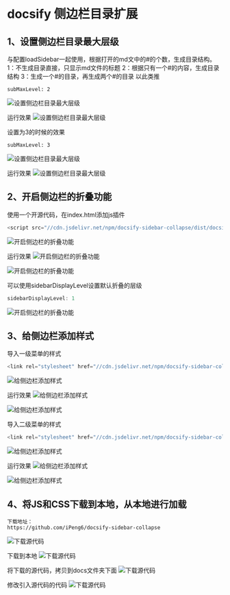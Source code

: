 # docsify 侧边栏目录扩展

## 1、设置侧边栏目录最大层级
与配置loadSidebar一起使用，根据打开的md文中的#的个数，生成目录结构。
1：不生成目录直接，只显示md文件的标题
2：根据只有一个#的内容，生成目录结构
3：生成一个#的目录，再生成两个#的目录
以此类推
```
subMaxLevel: 2
```
![设置侧边栏目录最大层级](./images/image001.png)

运行效果
![设置侧边栏目录最大层级](./images/image002.png)

设置为3的时候的效果
```
subMaxLevel: 3
```
![设置侧边栏目录最大层级](./images/image003.png)

运行效果
![设置侧边栏目录最大层级](./images/image004.png)

## 2、开启侧边栏的折叠功能
使用一个开源代码，在index.html添加js插件
```javascript
<script src="//cdn.jsdelivr.net/npm/docsify-sidebar-collapse/dist/docsify-sidebar-collapse.min.js"></script>
```
![开启侧边栏的折叠功能](./images/image005.png)

运行效果
![开启侧边栏的折叠功能](./images/image006.png)

![开启侧边栏的折叠功能](./images/image007.png)

可以使用sidebarDisplayLevel设置默认折叠的层级
```javascript
sidebarDisplayLevel: 1
```
![开启侧边栏的折叠功能](./images/image008.png)

## 3、给侧边栏添加样式
导入一级菜单的样式
```javascript
<link rel="stylesheet" href="//cdn.jsdelivr.net/npm/docsify-sidebar-collapse/dist/sidebar.min.css" />
```
![给侧边栏添加样式](./images/image009.png)

运行效果
![给侧边栏添加样式](./images/image010.png)

![给侧边栏添加样式](./images/image011.png)

导入二级菜单的样式
```javascript
<link rel="stylesheet" href="//cdn.jsdelivr.net/npm/docsify-sidebar-collapse/dist/sidebar-folder.min.css" />
```
![给侧边栏添加样式](./images/image012.png)

运行效果
![给侧边栏添加样式](./images/image013.png)

![给侧边栏添加样式](./images/image014.png)

## 4、将JS和CSS下载到本地，从本地进行加载
```
下载地址：
https://github.com/iPeng6/docsify-sidebar-collapse
```
![下载源代码](./images/image015.png)

下载到本地
![下载源代码](./images/image016.png)

将下载的源代码，拷贝到docs文件夹下面
![下载源代码](./images/image017.png)

修改引入源代码的代码
![下载源代码](./images/image018.png)